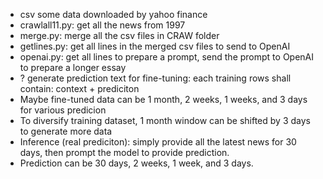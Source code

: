 - csv some data downloaded by yahoo finance
- crawlall11.py: get all the news from 1997
- merge.py: merge all the csv files in CRAW folder
- getlines.py: get all lines in the merged csv files to send to OpenAI
- openai.py: get all lines to prepare a prompt, send the prompt to OpenAI to prepare a longer essay
- ? generate prediction text for fine-tuning: each training rows shall contain: context + prediciton
- Maybe fine-tuned data can be 1 month, 2 weeks, 1 weeks, and 3 days for various predicion
- To diversify training dataset, 1 month window can be shifted by 3 days to generate more data
- Inference (real prediciton): simply provide all the latest news for 30 days, then prompt the model to provide prediction.
- Prediction can be 30 days, 2 weeks, 1 week, and 3 days.
